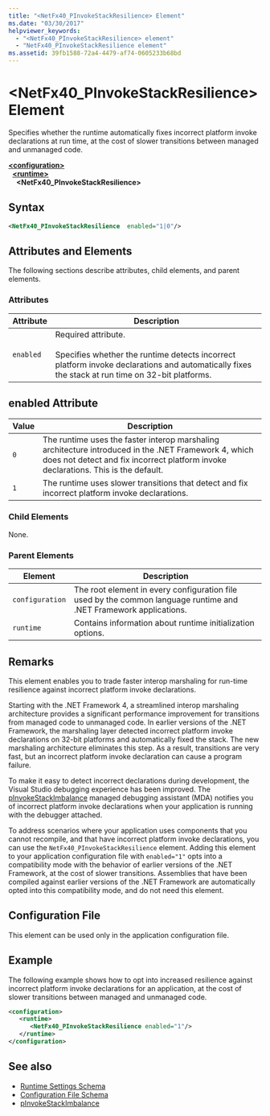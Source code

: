 ```yaml
---
title: "<NetFx40_PInvokeStackResilience> Element"
ms.date: "03/30/2017"
helpviewer_keywords:
  - "<NetFx40_PInvokeStackResilience> element"
  - "NetFx40_PInvokeStackResilience element"
ms.assetid: 39fb1588-72a4-4479-af74-0605233b68bd
---
```

# \<NetFx40_PInvokeStackResilience> Element

Specifies whether the runtime automatically fixes incorrect platform invoke declarations at run time, at the cost of slower transitions between managed and unmanaged code.

[**\<configuration>**](../configuration-element.md)\
&nbsp;&nbsp;[**\<runtime>**](runtime-element.md)\
&nbsp;&nbsp;&nbsp;&nbsp;**\<NetFx40_PInvokeStackResilience>**  

## Syntax

```xml
<NetFx40_PInvokeStackResilience  enabled="1|0"/>
```

## Attributes and Elements

The following sections describe attributes, child elements, and parent elements.

### Attributes

|Attribute|Description|
|---------------|-----------------|
|`enabled`|Required attribute.<br /><br /> Specifies whether the runtime detects incorrect platform invoke declarations and automatically fixes the stack at run time on 32-bit platforms.|

## enabled Attribute

|Value|Description|
|-----------|-----------------|
|`0`|The runtime uses the faster interop marshaling architecture introduced in the .NET Framework 4, which does not detect and fix incorrect platform invoke declarations. This is the default.|
|`1`|The runtime uses slower transitions that detect and fix incorrect platform invoke declarations.|

### Child Elements

None.

### Parent Elements

|Element|Description|
|-------------|-----------------|
|`configuration`|The root element in every configuration file used by the common language runtime and .NET Framework applications.|
|`runtime`|Contains information about runtime initialization options.|

## Remarks

This element enables you to trade faster interop marshaling for run-time resilience against incorrect platform invoke declarations.

Starting with the .NET Framework 4, a streamlined interop marshaling architecture provides a significant performance improvement for transitions from managed code to unmanaged code. In earlier versions of the .NET Framework, the marshaling layer detected incorrect platform invoke declarations on 32-bit platforms and automatically fixed the stack. The new marshaling architecture eliminates this step. As a result, transitions are very fast, but an incorrect platform invoke declaration can cause a program failure.

To make it easy to detect incorrect declarations during development, the Visual Studio debugging experience has been improved. The [pInvokeStackImbalance](../../../debug-trace-profile/pinvokestackimbalance-mda.md) managed debugging assistant (MDA) notifies you of incorrect platform invoke declarations when your application is running with the debugger attached.

To address scenarios where your application uses components that you cannot recompile, and that have incorrect platform invoke declarations, you can use the `NetFx40_PInvokeStackResilience` element. Adding this element to your application configuration file with `enabled="1"` opts into a compatibility mode with the behavior of earlier versions of the .NET Framework, at the cost of slower transitions. Assemblies that have been compiled against earlier versions of the .NET Framework are automatically opted into this compatibility mode, and do not need this element.

## Configuration File

This element can be used only in the application configuration file.

## Example

The following example shows how to opt into increased resilience against incorrect platform invoke declarations for an application, at the cost of slower transitions between managed and unmanaged code.

```xml
<configuration>
   <runtime>
      <NetFx40_PInvokeStackResilience enabled="1"/>
   </runtime>
</configuration>
```

## See also

- [Runtime Settings Schema](index.md)
- [Configuration File Schema](../index.md)
- [pInvokeStackImbalance](../../../debug-trace-profile/pinvokestackimbalance-mda.md)
